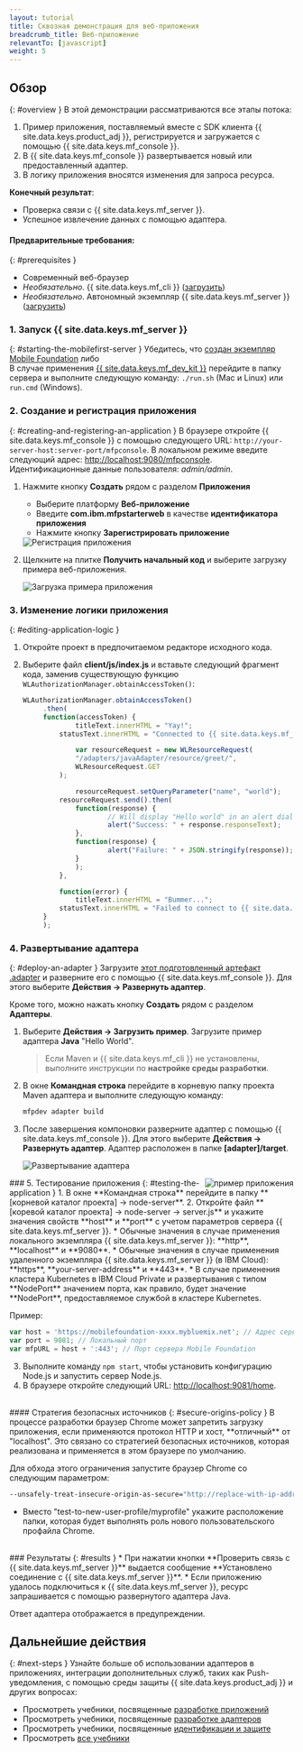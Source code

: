 ```yaml
---
layout: tutorial
title: Сквозная демонстрация для веб-приложения
breadcrumb_title: Веб-приложение
relevantTo: [javascript]
weight: 5
---
```

<!-- NLS_CHARSET=UTF-8 -->
## Обзор
{: #overview }
В этой демонстрации рассматриваются все этапы потока:

1. Пример приложения, поставляемый вместе с SDK клиента {{ site.data.keys.product_adj }}, регистрируется и загружается с помощью {{ site.data.keys.mf_console }}.
2. В {{ site.data.keys.mf_console }} развертывается новый или предоставленный адаптер.  
3. В логику приложения вносятся изменения для запроса ресурса.

**Конечный результат**:

* Проверка связи с {{ site.data.keys.mf_server }}.
* Успешное извлечение данных с помощью адаптера.

#### Предварительные требования:
{: #prerequisites }
* Современный веб-браузер
* *Необязательно*. {{ site.data.keys.mf_cli }} ([загрузить]({{site.baseurl}}/downloads))
* *Необязательно*. Автономный экземпляр {{ site.data.keys.mf_server }} ([загрузить]({{site.baseurl}}/downloads))

### 1. Запуск {{ site.data.keys.mf_server }}
{: #starting-the-mobilefirst-server }
Убедитесь, что [создан экземпляр Mobile Foundation](../../ibmcloud/using-mobile-foundation) либо  
В случае применения [{{ site.data.keys.mf_dev_kit }}](../../installation-configuration/development/mobilefirst) перейдите в папку сервера и выполните следующую команду: `./run.sh` (Mac и Linux) или `run.cmd` (Windows).

### 2. Создание и регистрация приложения
{: #creating-and-registering-an-application }
В браузере откройте {{ site.data.keys.mf_console }} с помощью следующего URL: `http://your-server-host:server-port/mfpconsole`. В локальном режиме введите следующий адрес: [http://localhost:9080/mfpconsole](http://localhost:9080/mfpconsole). Идентификационные данные пользователя: *admin/admin*.

1. Нажмите кнопку **Создать** рядом с разделом **Приложения**
    * Выберите платформу **Веб-приложение**
    * Введите **com.ibm.mfpstarterweb** в качестве **идентификатора приложения**
    * Нажмите кнопку **Зарегистрировать приложение**

    <img class="gifplayer" alt="Регистрация приложения" src="register-an-application-web.png"/>

2. Щелкните на плитке **Получить начальный код** и выберите загрузку примера веб-приложения.

    <img class="gifplayer" alt="Загрузка примера приложения" src="download-starter-code-web.png"/>

### 3. Изменение логики приложения
{: #editing-application-logic }
1. Откройте проект в предпочитаемом редакторе исходного кода.

2. Выберите файл **client/js/index.js** и вставьте следующий фрагмент кода, заменив существующую функцию `WLAuthorizationManager.obtainAccessToken()`:

   ```javascript
   WLAuthorizationManager.obtainAccessToken()
        .then(
        function(accessToken) {
                titleText.innerHTML = "Yay!";
            statusText.innerHTML = "Connected to {{ site.data.keys.mf_server }}";

                var resourceRequest = new WLResourceRequest(
                "/adapters/javaAdapter/resource/greet/",
                WLResourceRequest.GET
            );

                resourceRequest.setQueryParameter("name", "world");
            resourceRequest.send().then(
                function(response) {
                        // Will display "Hello world" in an alert dialog.
                        alert("Success: " + response.responseText);
                },
                function(response) {
                        alert("Failure: " + JSON.stringify(response));
                }
                );
            },

            function(error) {
                titleText.innerHTML = "Bummer...";
            statusText.innerHTML = "Failed to connect to {{ site.data.keys.mf_server }}";
        }
        );
   ```

### 4. Развертывание адаптера
{: #deploy-an-adapter }
Загрузите [этот подготовленный артефакт .adapter](../javaAdapter.adapter) и разверните его с помощью {{ site.data.keys.mf_console }}. Для этого выберите **Действия → Развернуть адаптер**.

Кроме того, можно нажать кнопку **Создать** рядом с разделом **Адаптеры**.  

1. Выберите **Действия → Загрузить пример**. Загрузите пример адаптера **Java** "Hello World".

   > Если Maven и {{ site.data.keys.mf_cli }} не установлены, выполните инструкции по **настройке среды разработки**.

2. В окне **Командная строка** перейдите в корневую папку проекта Maven адаптера и выполните следующую команду:

   ```bash
   mfpdev adapter build
   ```

3. После завершения компоновки разверните адаптер с помощью {{ site.data.keys.mf_console }}. Для этого выберите **Действия → Развернуть адаптер**. Адаптер расположен в папке **[adapter]/target**.

    <img class="gifplayer" alt="Развертывание адаптера" src="create-an-adapter.png"/>   


<img src="web-success.png" alt="пример приложения" style="float:right"/>
### 5. Тестирование приложения
{: #testing-the-application }
1. В окне **Командная строка** перейдите в папку **[корневой каталог проекта] → node-server**.
2. Откройте файл **[коревой каталог проекта] → node-server → server.js** и укажите значения свойств **host** и **port** с учетом параметров сервера {{ site.data.keys.mf_server }}.
    * Обычные значения в случае применения локального экземпляра {{ site.data.keys.mf_server }}: **http**, **localhost** и **9080**.
    * Обычные значения в случае применения удаленного экземпляра {{ site.data.keys.mf_server }} (в IBM Cloud): **https**, **your-server-address** и **443**.
    * В случае применения кластера Kubernetes в IBM Cloud Private и развертывания с типом **NodePort** значением порта, как правило, будет значение **NodePort**, предоставляемое службой в кластере Kubernetes.

   Пример:  

   ```javascript
   var host = 'https://mobilefoundation-xxxx.mybluemix.net'; // Адрес сервера Mobile Foundation
   var port = 9081; // Локальный порт
   var mfpURL = host + ':443'; // Порт сервера Mobile Foundation
   ```
3. Выполните команду `npm start`, чтобы установить конфигурацию Node.js и запустить сервер Node.js.
4. В браузере откройте следующий URL: [http://localhost:9081/home](http://localhost:9081/home).

<br>
#### Стратегия безопасных источников
{: #secure-origins-policy }
В процессе разработки браузер Chrome может запретить загрузку приложения, если применяются протокол HTTP и хост, **отличный** от "localhost". Это связано со стратегией безопасных источников, которая реализована и применяется в этом браузере по умолчанию.

Для обхода этого ограничения запустите браузер Chrome со следующим параметром:

```bash
--unsafely-treat-insecure-origin-as-secure="http://replace-with-ip-address-or-host:port-number" --user-data-dir=/test-to-new-user-profile/myprofile
```

- Вместо "test-to-new-user-profile/myprofile" укажите расположение папки, которая будет выполнять роль нового пользовательского профайла Chrome.

<br clear="all"/>
### Результаты
{: #results }
* При нажатии кнопки **Проверить связь с {{ site.data.keys.mf_server }}** выдается сообщение **Установлено соединение с {{ site.data.keys.mf_server }}**.
* Если приложению удалось подключиться к {{ site.data.keys.mf_server }}, ресурс запрашивается с помощью развернутого адаптера Java.

Ответ адаптера отображается в предупреждении.

## Дальнейшие действия
{: #next-steps }
Узнайте больше об использовании адаптеров в приложениях, интеграции дополнительных служб, таких как Push-уведомления, с помощью среды защиты {{ site.data.keys.product_adj }} и других вопросах:

- Просмотреть учебники, посвященные [разработке приложений](../../application-development/)
- Просмотреть учебники, посвященные [разработке адаптеров](../../adapters/)
- Просмотреть учебники, посвященные [идентификации и защите](../../authentication-and-security/)
- Просмотреть [все учебники](../../all-tutorials)
